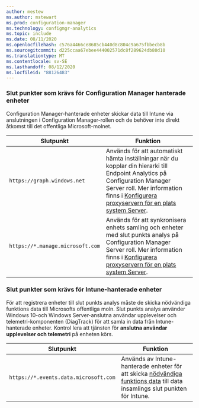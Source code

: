 ```yaml
---
author: mestew
ms.author: mstewart
ms.prod: configuration-manager
ms.technology: configmgr-analytics
ms.topic: include
ms.date: 08/11/2020
ms.openlocfilehash: c576a4466ce8685cb440d8c804c9a675fbbecb8b
ms.sourcegitcommit: d225ccaa67ebee444002571dc8f289624db80d10
ms.translationtype: MT
ms.contentlocale: sv-SE
ms.lasthandoff: 08/12/2020
ms.locfileid: "88126483"
---
```

### <a name="endpoints-required-for-configuration-manager-managed-devices"></a>Slut punkter som krävs för Configuration Manager hanterade enheter

Configuration Manager-hanterade enheter skickar data till Intune via anslutningen i Configuration Manager-rollen och de behöver inte direkt åtkomst till det offentliga Microsoft-molnet.

| Slutpunkt  | Funktion  |
|-----------|-----------|
| `https://graph.windows.net` | Används för att automatiskt hämta inställningar när du kopplar din hierarki till Endpoint Analytics på Configuration Manager Server roll. Mer information finns i [Konfigurera proxyservern för en plats system Server](../proxy-server-support.md#configure-the-proxy-for-a-site-system-server). |
| `https://*.manage.microsoft.com` | Används för att synkronisera enhets samling och enheter med slut punkts analys på Configuration Manager Server roll. Mer information finns i [Konfigurera proxyservern för en plats system Server](../proxy-server-support.md#configure-the-proxy-for-a-site-system-server). |

### <a name="endpoints-required-for-intune-managed-devices"></a>Slut punkter som krävs för Intune-hanterade enheter

För att registrera enheter till slut punkts analys måste de skicka nödvändiga funktions data till Microsofts offentliga moln. Slut punkts analys använder Windows 10-och Windows Server-anslutna användar upplevelser och telemetri-komponenten (DiagTrack) för att samla in data från Intune-hanterade enheter. Kontrol lera att tjänsten för **anslutna användar upplevelser och telemetri** på enheten körs.

| Slutpunkt  | Funktion  |
|-----------|-----------|
| `https://*.events.data.microsoft.com` | Används av Intune-hanterade enheter för att skicka [nödvändiga funktions data](../../../../../analytics/data-collection.md#bkmk_datacollection) till data insamlings slut punkten för Intune. |
